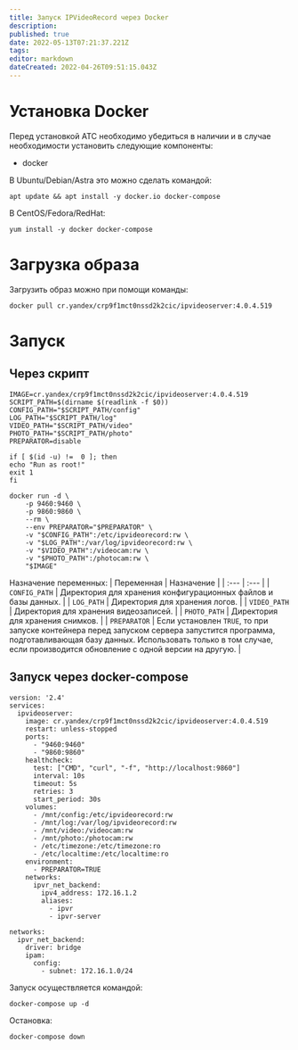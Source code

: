 ```yaml
---
title: Запуск IPVideoRecord через Docker
description: 
published: true
date: 2022-05-13T07:21:37.221Z
tags: 
editor: markdown
dateCreated: 2022-04-26T09:51:15.043Z
---
```


# Установка Docker
Перед установкой АТС необходимо убедиться в наличии и в случае необходимости установить следующие компоненты:
- docker

В Ubuntu/Debian/Astra это можно сделать командой:
```
apt update && apt install -y docker.io docker-compose
```
В CentOS/Fedora/RedHat:
```
yum install -y docker docker-compose
```

# Загрузка образа
Загрузить образ можно при помощи команды:
```
docker pull cr.yandex/crp9f1mct0nssd2k2cic/ipvideoserver:4.0.4.519
```

# Запуск
## Через скрипт
```
IMAGE=cr.yandex/crp9f1mct0nssd2k2cic/ipvideoserver:4.0.4.519
SCRIPT_PATH=$(dirname $(readlink -f $0))
CONFIG_PATH="$SCRIPT_PATH/config"
LOG_PATH="$SCRIPT_PATH/log"
VIDEO_PATH="$SCRIPT_PATH/video"
PHOTO_PATH="$SCRIPT_PATH/photo"
PREPARATOR=disable

if [ $(id -u) !=  0 ]; then
echo "Run as root!"
exit 1
fi

docker run -d \
	-p 9460:9460 \
	-p 9860:9860 \
	--rm \
	--env PREPARATOR="$PREPARATOR" \
	-v "$CONFIG_PATH":/etc/ipvideorecord:rw \
	-v "$LOG_PATH":/var/log/ipvideorecord:rw \
	-v "$VIDEO_PATH":/videocam:rw \
	-v "$PHOTO_PATH":/photocam:rw \
	"$IMAGE"
```
Назначение переменных:
| Переменная | Назначение |
| :--- | :--- |
| `CONFIG_PATH` | Директория для хранения конфигурационных файлов и базы данных. |
| `LOG_PATH` | Директория для хранения логов. |
| `VIDEO_PATH` | Директория для хранения видеозаписей. |
| `PHOTO_PATH` | Директория для хранения снимков. |
| `PREPARATOR` | Если установлен `TRUE`, то при запуске контейнера перед запуском сервера запустится программа, подготавливающая базу данных. Использовать только в том случае, если производится обновление с одной версии на другую. |

## Запуск через docker-compose
```
version: '2.4'
services:
  ipvideoserver:
    image: cr.yandex/crp9f1mct0nssd2k2cic/ipvideoserver:4.0.4.519
    restart: unless-stopped
    ports:
      - "9460:9460"
      - "9860:9860"
    healthcheck:
      test: ["CMD", "curl", "-f", "http://localhost:9860"]
      interval: 10s
      timeout: 5s
      retries: 3
      start_period: 30s
    volumes:
      - /mnt/config:/etc/ipvideorecord:rw
      - /mnt/log:/var/log/ipvideorecord:rw
      - /mnt/video:/videocam:rw
      - /mnt/photo:/photocam:rw
      - /etc/timezone:/etc/timezone:ro
      - /etc/localtime:/etc/localtime:ro
    environment:
      - PREPARATOR=TRUE
    networks:
      ipvr_net_backend:
        ipv4_address: 172.16.1.2
        aliases:
          - ipvr
          - ipvr-server

networks:
  ipvr_net_backend:
    driver: bridge
    ipam:
      config:
        - subnet: 172.16.1.0/24

```
Запуск осуществляется командой:
```
docker-compose up -d
```
Остановка:
```
docker-compose down
```
